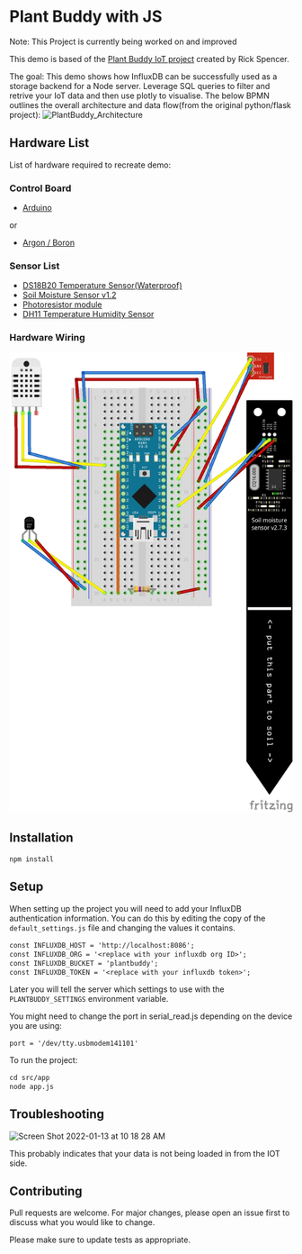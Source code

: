 # Plant Buddy with JS

Note: This Project is currently being worked on and improved

This demo is based of the [Plant Buddy IoT project](https://github.com/rickspencer3/plant-buddy) created by Rick Spencer. 

The goal:
This demo shows how InfluxDB can be successfully used as a storage backend for a Node server. Leverage SQL queries to filter and retrive your IoT data and then use  plotly to visualise. The below BPMN outlines the overall architecture and data flow(from the original python/flask project):
![PlantBuddy_Architecture](https://user-images.githubusercontent.com/45856600/135630864-a1d67f87-0789-47e2-b7e7-dbff583f91ea.png)

## Hardware List
List of hardware required to recreate demo: 
### Control Board
- [Arduino](https://store.arduino.cc/collections/most-popular/products/arduino-uno-rev3)

or
- [Argon / Boron](https://store.particle.io/collections/dev-kits/products/argon-kit)
### Sensor List
- [DS18B20 Temperature Sensor(Waterproof)](https://randomnerdtutorials.com/guide-for-ds18b20-temperature-sensor-with-arduino/)
- [Soil Moisture Sensor v1.2](https://how2electronics.com/interface-capacitive-soil-moisture-sensor-arduino/)
- [Photoresistor module](https://arduinomodules.info/ky-018-photoresistor-module/)
- [DH11 Temperature Humidity Sensor](https://create.arduino.cc/projecthub/pibots555/how-to-connect-dht11-sensor-with-arduino-uno-f4d239)

### Hardware Wiring
![Plant_Buddy_bb](/plant_buddy_arduino.png)

## Installation
```
npm install
```

## Setup
When setting up the project you will need to add your InfluxDB authentication information. You can do this by editing the copy of the `default_settings.js` file and changing the values it contains.


```
const INFLUXDB_HOST = 'http://localhost:8086';
const INFLUXDB_ORG = '<replace with your influxdb org ID>';
const INFLUXDB_BUCKET = 'plantbuddy';
const INFLUXDB_TOKEN = '<replace with your influxdb token>';
```


Later you will tell the server which settings to use with the `PLANTBUDDY_SETTINGS` environment variable.

You might need to change the port in serial_read.js depending on the device you are using:
```
port = '/dev/tty.usbmodem141101'
```

To run the project:
```
cd src/app
node app.js
```


## Troubleshooting

<img width="999" alt="Screen Shot 2022-01-13 at 10 18 28 AM" src="https://user-images.githubusercontent.com/6667389/149377837-ed3ae5c9-11e4-4a37-981a-bbd4393b9651.png">

This probably indicates that your data is not being loaded in from the IOT side. 


## Contributing
Pull requests are welcome. For major changes, please open an issue first to discuss what you would like to change.

Please make sure to update tests as appropriate.
